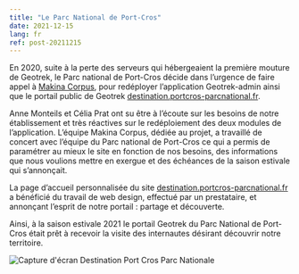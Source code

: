 ```yaml
---
title: "Le Parc National de Port-Cros"
date: 2021-12-15
lang: fr
ref: post-20211215
---
```


En 2020, suite à la perte des serveurs qui hébergeaient la première mouture de Geotrek,
le Parc national de Port-Cros décide dans l’urgence de faire appel à
[Makina Corpus](https://makina-corpus.com/geotrek/geotrek-destination-parc-national-port-cros),
pour redéployer l’application Geotrek-admin ainsi que le portail public de Geotrek
[destination.portcros-parcnational.fr](https://destination.portcros-parcnational.fr/).

Anne Monteils et Célia Prat ont su être à l’écoute sur les besoins de notre établissement
et très réactives sur le redéploiement des deux modules de l’application.
L’équipe Makina Corpus, dédiée au projet, a travaillé de concert avec l’équipe du Parc national de Port-Cros
ce qui a permis de paramétrer au mieux le site en fonction de nos besoins,
des informations que nous voulions mettre en exergue et des échéances de la saison estivale qui s’annonçait. 

La page d’accueil personnalisée
du site [destination.portcros-parcnational.fr](https://destination.portcros-parcnational.fr/)
a bénéficié du travail de web design, effectué par un prestataire,
et annonçant l’esprit de notre portail : partage et découverte.

Ainsi, à la saison estivale 2021 le portail Geotrek du Parc National de Port-Cros
était prêt à recevoir la visite des internautes désirant découvrir notre territoire.

<img style="max-width: 100%;"
    alt="Capture d'écran Destination Port Cros Parc Nationale" src="{{ site.baseurl }}/assets/img/2021-port-cros.png">
